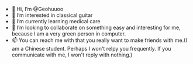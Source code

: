 - 👋 Hi, I’m @Geohuuoo
- 👀 I’m interested in classical guitar
- 🌱 I’m currently learning medical care
- 💞️ I’m looking to collaborate on something easy and interesting for me, because I am a very green person in computer.
- 📫 You can reach me with that you really want to make friends with me.(I am a Chinese student. Perhaps I won't relpy you frequently. If you communicate with me, I won't reply with nothing.)

<!---
Geohuuoo/Geohuuoo is a ✨ special ✨ repository because its `README.md` (this file) appears on your GitHub profile.
You can click the Preview link to take a look at your changes.
--->
